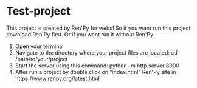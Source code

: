 # Test-project
This project is created by Ren'Py for webs! 
So if you want run this project download Ren'Py first.
Or if you want run it without Ren'Py
1. Open your terminal
2. Navigate to the directory where your project files are located: cd /path/to/your/project
3. Start the server using this command: python -m http.server 8000
4. After run a project by double click on "index.html"
Ren'Py site in https://www.renpy.org/latest.html
